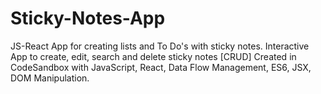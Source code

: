 # Sticky-Notes-App
JS-React App for creating lists and To Do's with sticky notes.
Interactive App to create, edit, search and delete sticky notes [CRUD]
Created in CodeSandbox with JavaScript, React, Data Flow Management, ES6, JSX, DOM Manipulation.
